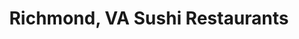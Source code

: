---
layout: city
title: Richmond, VA Sushi Restaurants
permalink: /virginia/richmond/
stateAbbr: VA
stateName: Virginia
cityName: Richmond
---